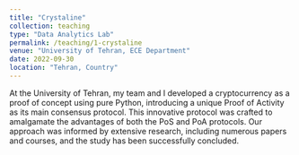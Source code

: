 ```yaml
---
title: "Crystaline"
collection: teaching
type: "Data Analytics Lab"
permalink: /teaching/1-crystaline
venue: "University of Tehran, ECE Department"
date: 2022-09-30
location: "Tehran, Country"
---
```


At the University of Tehran, my team and I developed a cryptocurrency as a proof of concept using pure Python, introducing a unique Proof of Activity as its main consensus protocol. This innovative protocol was crafted to amalgamate the advantages of both the PoS and PoA protocols. Our approach was informed by extensive research, including numerous papers and courses, and the study has been successfully concluded.